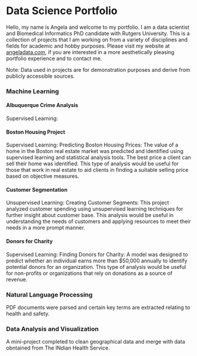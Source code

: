 # Data Science Portfolio
Hello, my name is Angela and welcome to my portfolio. I am a data scientist and Biomedical Informatics PhD candidate with Rutgers University. This is a collection of projects that I am working on from a variety of disciplines and fields for academic and hobby purposes. Please visit my website at [angeladata.com](https://www.angeladata.com), if you are interested in a more aesthetically pleasing portfolio experience and to contact me.

Note: Data used in projects are for demonstration purposes and derive from publicly accessible sources. 

### Machine Learning

#### Albuquerque Crime Analysis
Supervised Learning:

#### Boston Housing Project
Supervised Learning: Predicting Boston Housing Prices: The value of a home in the Boston real estate market was predicted and identified using supervised learning and statistical analysis tools. The best price a client can sell their home was identified. This type of analysis would be useful for those that work in real estate to aid clients in finding a suitable selling price based on objective measures. 
#### Customer Segmentation 
Unsupervised Learning: Creating Customer Segments: This project analyzed customer spending using unsupervised learning techniques for further insight about customer base. This analysis would be useful in understanding the needs of customers and applying resources to meet their needs in a more prompt manner. 
#### Donors for Charity
Supervised Learning: Finding Donors for Charity: A model was designed to predict whether an individual earns more than $50,000 annually to identify potential donors for an organization. This type of analysis would be useful for non-profits or organizations that rely on donations as a source of revenue. 

### Natural Language Processing
PDF documents were parsed and certain key terms are extracted relating to health and safety. 

### Data Analysis and Visualization
A mini-project completed to clean geographical data and merge with data obntained from The INdian Health Service. 

